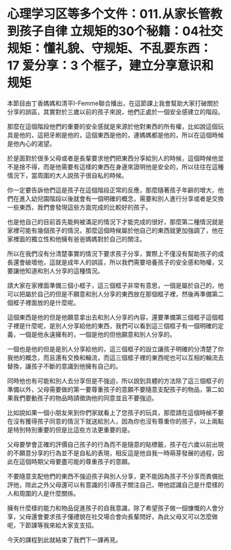 # 心理学习区等多个文件：011.从家长管教到孩子自律 立规矩的30个秘籍：04社交规矩：懂礼貌、守规矩、不乱要东西：17 爱分享：3 个框子，建立分享意识和规矩

本節目由丁香媽媽和清平I-Femme聯合播出，在這節課上我會幫助大家打破關於分享的誤區，其實對於三歲以前的孩子來說，他們正處於一個安全感建立的階段。

那麼在這個階段他們的重要的安全感就是來源於他對東西的所有權，比如說這個玩具是他的，這把牙刷是他的，這個東西是他的，連媽媽都是他的，所以在這個時候是他內心的渴望。

於是面對於很多父母或者是長輩要求他們把東西分享給別人的時候，這個時候他並不是捨不得，而是他需要有這樣的東西在身邊來證明他是安全的，所以往往在這種情況下，當周圍的大人說孩子很自私的時候。

你一定要告訴他們這是孩子在這個階段正常的反應，那麼隨著孩子年齡的增大，他們在進入幼兒園階段以後就會有一個明確的概念，需要和別人進行分享或者是交換一些東西，我們會發現這些方面完成的比較好的孩子。

也是他自己的目前首先能夠被滿足的情況下才能完成的很好，那麼第二種情況就是家裡可能有幾個孩子的情況，那麼這個時候屬於他自己的東西就更加強調了，他在家裡面的獨立性和他擁有爸爸媽媽對於自己的關注。

所以在我們沒有分清楚事實的情況下要求孩子分享，實際上不僅沒有幫助孩子的成長還會破壞他，這就是成年人的誤區，所以我們需要培養孩子的安全感和物權，又要讓他知道和別人分享的這種情況。

請大家在家裡面準備三個小框子，這三個框子非常有意思，一個是屬於自己的，他可以把屬於自己的但是不願意和別人分享的東西放在那個框子裡，然後再準備第二個框子裡面放的是什麼呢。

這個東西是他的但是他願意拿出去和別人分享的內容，還要準備第三個框子這個框子裡是什麼呢，是別人分享給他的東西，我們可以看到這三個框子有一個明確的定義，一個是他永遠擁有的，一個是他的但他願意和別人分享的。

一個也是他的但是是別人分享給他的，這三個框子的設立讓孩子明確的分清楚了你我他的概念，而且還有交換和輪流，而這三個框子裡的東西呢也可以互相的輪流去替換，讓孩子不斷的意識到他擁有自己的。

同時他也有可能和別人去分享但是不強迫，所以說到具體的方法除了這三個框子的準備以外，父母需要做的第一要尊重孩子的意願不要隨意支配孩子的物品，第二如果我們要動孩子的物品時請徵詢他的同意並且不要強迫。

比如說如果一個小朋友來到你們家就看上了您孩子的玩具，那麼請在這個時候不要在沒有獲得孩子同意的情況下就送給別人，因為你也沒有尊重你的孩子，以上兩點是特別特別重要的但是比這些方法更重要的是。

父母要學會正確的評價自己孩子的行為而不是隨意的貼標籤，孩子在六歲以前出現的不願意分享的行為並不是自私的表現，相反這是他自我一時萌芽發展的過程，因此在這個時期父母要盡可能的尊重孩子的意願。

不要隨意支配他們的東西不強迫孩子與別人分享，更不能因為孩子不分享而責備批評他，除此之外父母還可以有意識的引導孩子關注自己，帶他認識自己是什麼樣的人和周圍的人是什麼關係。

擁有什麼樣的能力和物品促進孩子的自我意識，除了希望孩子做一個慷慨的人會分享，父母還會要求孩子懂禮貌在社交場合會向長輩問好，為此父母又可以怎麼做呢，下節課等我來給大家支支招。

今天的課程到此就結束了我們下一課再見。